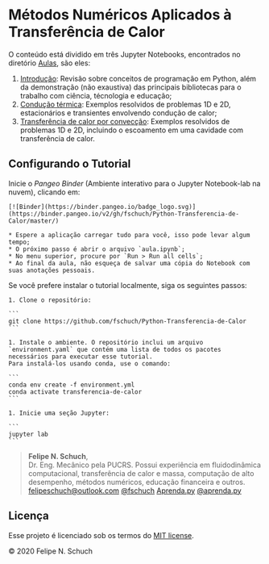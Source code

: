 # Métodos Numéricos Aplicados à Transferência de Calor

O conteúdo está dividido em três Jupyter Notebooks, encontrados no diretório [Aulas](./Aulas/), são eles:

1. [Introdução](./Aulas/01-Introducao.ipynb): Revisão sobre conceitos de programação em Python, além da demonstração (não exaustiva) das principais bibliotecas para o trabalho com ciência, técnologia e educação;
2. [Condução térmica](./Aulas/02-Exemplos-Conducao-de-calor.ipynb): Exemplos resolvidos de problemas 1D e 2D, estacionários e transientes envolvendo condução de calor;
3. [Transferência de calor por convecção](./Aulas/03-Exemplos-Conveccao.ipynb): Exemplos resolvidos de problemas 1D e 2D, incluindo o escoamento em uma cavidade com transferência de calor.

## Configurando o Tutorial

Inicie o _Pangeo Binder_ (Ambiente interativo para o Jupyter Notebook-lab na nuvem), clicando em:

    [![Binder](https://binder.pangeo.io/badge_logo.svg)](https://binder.pangeo.io/v2/gh/fschuch/Python-Transferencia-de-Calor/master/)

    * Espere a aplicação carregar tudo para você, isso pode levar algum tempo;
    * O próximo passo é abrir o arquivo `aula.ipynb`;
    * No menu superior, procure por `Run > Run all cells`;
    * Ao final da aula, não esqueça de salvar uma cópia do Notebook com suas anotações pessoais.

Se você prefere instalar o tutorial localmente, siga os seguintes passos:

    1. Clone o repositório:

    ```
    git clone https://github.com/fschuch/Python-Transferencia-de-Calor
    ```

    1. Instale o ambiente. O repositório inclui um arquivo `environment.yaml` que contém uma lista de todos os pacotes necessários para executar esse tutorial.
    Para instalá-los usando conda, use o comando:

    ```
    conda env create -f environment.yml
    conda activate transferencia-de-calor
    ```

    1. Inicie uma seção Jupyter:

    ```
    jupyter lab
    ```


> **Felipe N. Schuch**,<br>
> Dr. Eng. Mecânico pela PUCRS. Possui experiência em fluidodinâmica computacional, transferência de calor e massa, computação de alto desempenho, métodos numéricos, educação financeira e outros.<br>
> [felipeschuch@outlook.com](mailto:felipeschuch@outlook.com "Email") [@fschuch](https://twitter.com/fschuch "Twitter") [Aprenda.py](https://fschuch.github.io/aprenda.py "Blog") [@aprenda.py](https://www.instagram.com/aprenda.py/ "Instagram")<br>

## Licença

Esse projeto é licenciado sob os termos do [MIT license](https://github.com/fschuch/Python-Transferencia-de-Calor/blob/master/LICENSE).

© 2020 Felipe N. Schuch
